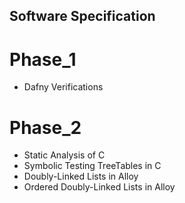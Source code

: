 ## Software Specification ##

# Phase_1
 - Dafny Verifications

# Phase_2 
 - Static Analysis of C
 - Symbolic Testing TreeTables in C 
 - Doubly-Linked Lists in Alloy
 - Ordered Doubly-Linked Lists in Alloy
